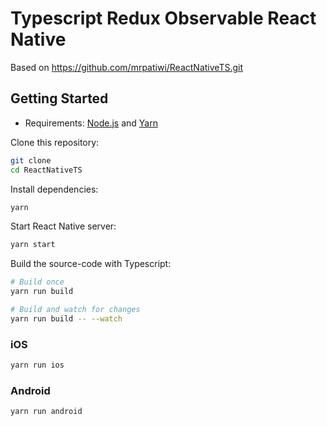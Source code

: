 # Typescript Redux Observable React Native
Based on https://github.com/mrpatiwi/ReactNativeTS.git

## Getting Started

* Requirements: [Node.js](https://nodejs.org) and [Yarn](https://yarnpkg.com/)

Clone this repository:

```sh
git clone
cd ReactNativeTS
```

Install dependencies:

```sh
yarn
```

Start React Native server:

```sh
yarn start
```

Build the source-code with Typescript:

```sh
# Build once
yarn run build

# Build and watch for changes
yarn run build -- --watch
```

### iOS

```sh
yarn run ios
```

### Android

```sh
yarn run android
```
